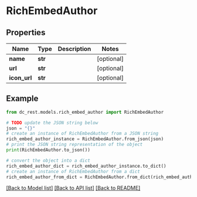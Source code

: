 # RichEmbedAuthor


## Properties

Name | Type | Description | Notes
------------ | ------------- | ------------- | -------------
**name** | **str** |  | [optional] 
**url** | **str** |  | [optional] 
**icon_url** | **str** |  | [optional] 

## Example

```python
from dc_rest.models.rich_embed_author import RichEmbedAuthor

# TODO update the JSON string below
json = "{}"
# create an instance of RichEmbedAuthor from a JSON string
rich_embed_author_instance = RichEmbedAuthor.from_json(json)
# print the JSON string representation of the object
print(RichEmbedAuthor.to_json())

# convert the object into a dict
rich_embed_author_dict = rich_embed_author_instance.to_dict()
# create an instance of RichEmbedAuthor from a dict
rich_embed_author_from_dict = RichEmbedAuthor.from_dict(rich_embed_author_dict)
```
[[Back to Model list]](../README.md#documentation-for-models) [[Back to API list]](../README.md#documentation-for-api-endpoints) [[Back to README]](../README.md)


